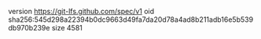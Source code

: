 version https://git-lfs.github.com/spec/v1
oid sha256:545d298a22394b0dc9663d49fa7da20d78a4ad8b211adb16e5b539db970b239e
size 4581
